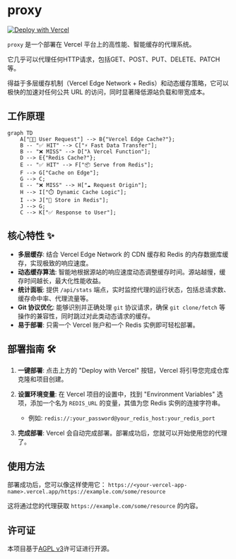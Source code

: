 # proxy 

[![Deploy with Vercel](https://vercel.com/button)](https://vercel.com/new/clone?repository-url=https%3A%2F%2Fgithub.com%2FShuakami%2Fproxy)

`proxy` 是一个部署在 Vercel 平台上的高性能、智能缓存的代理系统。

它几乎可以代理任何HTTP请求，包括GET、POST、PUT、DELETE、PATCH等。

得益于多层缓存机制（Vercel Edge Network + Redis）和动态缓存策略，它可以极快的加速对任何公共 URL 的访问，同时显著降低源站负载和带宽成本。

## 工作原理

```mermaid
graph TD
    A["👨‍💻 User Request"] --> B{"Vercel Edge Cache?"};
    B -- "✅ HIT" --> C["⚡️ Fast Data Transfer"];
    B -- "❌ MISS" --> D["λ Vercel Function"];
    D --> E{"Redis Cache?"};
    E -- "✅ HIT" --> F["📦 Serve from Redis"];
    F --> G["Cache on Edge"];
    G --> C;
    E -- "❌ MISS" --> H["☁️ Request Origin"];
    H --> I["⏱️ Dynamic Cache Logic"];
    I --> J["💾 Store in Redis"];
    J --> G;
    C --> K["✅ Response to User"];
```

## 核心特性 ✨

-   **多层缓存**: 结合 Vercel Edge Network 的 CDN 缓存和 Redis 的内存数据库缓存，实现极致的响应速度。
-   **动态缓存算法**: 智能地根据源站的响应速度动态调整缓存时间。源站越慢，缓存时间越长，最大化性能收益。
-   **统计面板**: 提供 `/api/stats` 端点，实时监控代理的运行状态，包括总请求数、缓存命中率、代理流量等。
-   **Git 协议优化**: 能够识别并正确处理 `git` 协议请求，确保 `git clone/fetch` 等操作的兼容性，同时跳过对此类动态请求的缓存。
-   **易于部署**: 只需一个 Vercel 账户和一个 Redis 实例即可轻松部署。


## 部署指南 🛠️

1.  **一键部署**: 点击上方的 "Deploy with Vercel" 按钮，Vercel 将引导您完成仓库克隆和项目创建。

2.  **设置环境变量**:
    在 Vercel 项目的设置中，找到 "Environment Variables" 选项，添加一个名为 `REDIS_URL` 的变量，其值为您 Redis 实例的连接字符串。
    
    *   例如: `redis://:your_password@your_redis_host:your_redis_port`

3.  **完成部署**:
    Vercel 会自动完成部署。部署成功后，您就可以开始使用您的代理了。

## 使用方法

部署成功后，您可以像这样使用它：
`https://<your-vercel-app-name>.vercel.app/https://example.com/some/resource`

这将通过您的代理获取 `https://example.com/some/resource` 的内容。


## 许可证

本项目基于[AGPL v3](https://www.gnu.org/licenses/agpl-3.0)许可证进行开源。